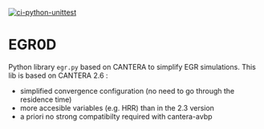 [![ci-python-unittest](https://github.com/joebarteam11/EGR0D/actions/workflows/main.yml/badge.svg)](https://github.com/joebarteam11/EGR0D/actions/workflows/main.yml)

# EGR0D
 Python library `egr.py` based on CANTERA to simplify EGR simulations.
 This lib is based on CANTERA 2.6 : 
- simplified convergence configuration (no need to go through the residence time)
- more accesible variables (e.g. HRR) than in the 2.3 version
- a priori no strong compatibilty required with cantera-avbp



